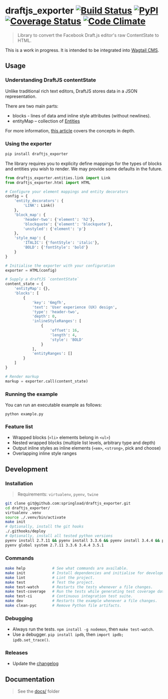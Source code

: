 draftjs_exporter [![Build Status](https://travis-ci.org/springload/draftjs_exporter.svg?branch=master)](https://travis-ci.org/springload/draftjs_exporter) [![PyPI](https://img.shields.io/pypi/v/draftjs_exporter.svg?maxAge=2592000)](https://pypi.python.org/pypi/draftjs_exporter) [![Coverage Status](https://coveralls.io/repos/github/springload/draftjs_exporter/badge.svg?branch=master)](https://coveralls.io/github/springload/draftjs_exporter?branch=master) [![Code Climate](https://codeclimate.com/github/springload/draftjs_exporter/badges/gpa.svg)](https://codeclimate.com/github/springload/draftjs_exporter)
================

> Library to convert the Facebook Draft.js editor's raw ContentState to HTML.

This is a work in progress. It is intended to be integrated into [Wagtail CMS](https://wagtail.io).

## Usage

### Understanding DraftJS contentState

Unlike traditional rich text editors, DraftJS stores data in a JSON representation.

There are two main parts:

* blocks - lines of data amd inline style attributes (without newlines).
* entityMap – collection of [Entities](https://facebook.github.io/draft-js/docs/advanced-topics-entities.html#content)

For more information, [this article](https://medium.com/@rajaraodv/how-draft-js-represents-rich-text-data-eeabb5f25cf2) covers the concepts in depth.

### Using the exporter

```sh
pip install draftjs_exporter
```

The library requires you to explicity define mappings for the types of blocks and entities you wish to render. We may provide some defaults in the future.

```python
from draftjs_exporter.entities.link import Link
from draftjs_exporter.html import HTML

# Configure your element mappings and entity decorators
config = {
    'entity_decorators': {
        'LINK': Link()
    },
    'block_map': {
        'header-two': {'element': 'h2'},
        'blockquote': {'element': 'blockquote'},
        'unstyled': {'element': 'p'}
    },
    'style_map': {
        'ITALIC': {'fontStyle': 'italic'},
        'BOLD': {'fontStyle': 'bold'}
    }
}

# Initialise the exporter with your configuration
exporter = HTML(config)

# Supply a draftJS `contentState`
content_state = {
    'entityMap': {},
    'blocks': [
        {
            'key': '6mgfh',
            'text': 'User experience (UX) design',
            'type': 'header-two',
            'depth': 0,
            'inlineStyleRanges': [
                {
                    'offset': 16,
                    'length': 4,
                    'style': 'BOLD'
                }
            ],
            'entityRanges': []
        }
    ]
}

# Render markup
markup = exporter.call(content_state)
```

### Running the example

You can run an executable example as follows:

```
python example.py
```

### Feature list

- Wrapped blocks (`<li>` elements belong in `<ul>`)
- Nested wrapped blocks (multiple list levels, arbitrary type and depth)
- Output inline styles as inline elements (`<em>`, `<strong>`, pick and choose)
- Overlapping inline style ranges

## Development

### Installation

> Requirements: `virtualenv`, `pyenv`, `twine`

```sh
git clone git@github.com:springload/draftjs_exporter.git
cd draftjs_exporter/
virtualenv .venv
source ./.venv/bin/activate
make init
# Optionally, install the git hooks
./.githooks/deploy
# Optionally, install all tested python versions
pyenv install 2.7.11 && pyenv install 3.3.6 && pyenv install 3.4.4 && pyenv install 3.5.1
pyenv global system 2.7.11 3.3.6 3.4.4 3.5.1
```

### Commands

```sh
make help            # See what commands are available.
make init            # Install dependencies and initialise for development.
make lint            # Lint the project.
make test            # Test the project.
make test-watch      # Restarts the tests whenever a file changes.
make test-coverage   # Run the tests while generating test coverage data.
make test-ci         # Continuous integration test suite.
make dev             # Restarts the example whenever a file changes.
make clean-pyc       # Remove Python file artifacts.
```

### Debugging

- Always run the tests. `npm install -g nodemon`, then `make test-watch`.
- Use a debugger. `pip install ipdb`, then `import ipdb; ipdb.set_trace()`.

### Releases

- Update the [changelog](https://github.com/springload/draftjs_exporter/CHANGELOG.md)

## Documentation

> See the [docs/](https://github.com/springload/draftjs_exporter/docs/) folder
